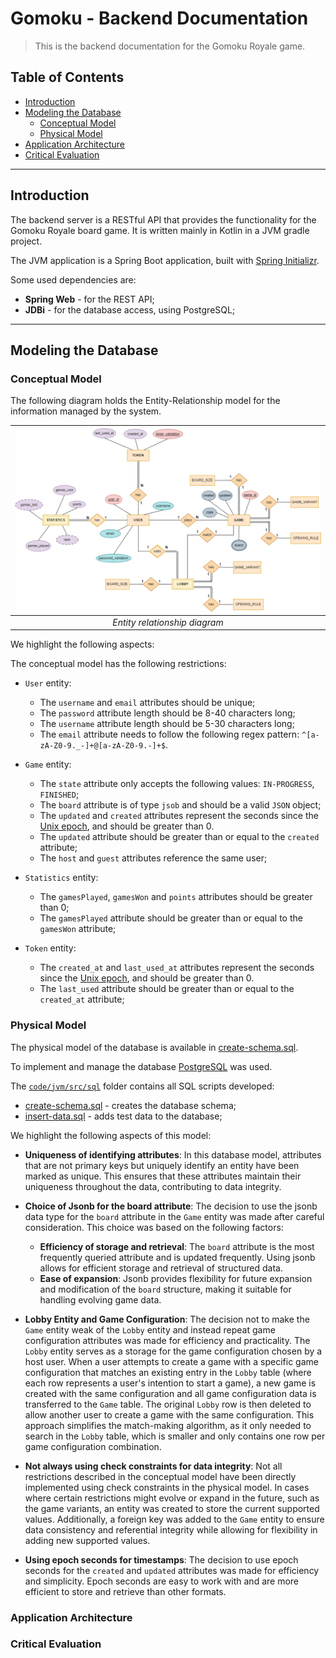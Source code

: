 # Gomoku - Backend Documentation

> This is the backend documentation for the Gomoku Royale game.

## Table of Contents

- [Introduction](#introduction)
- [Modeling the Database](#modeling-the-database)
    - [Conceptual Model](#conceptual-model)
    - [Physical Model](#physical-model)
- [Application Architecture](#application-architecture)
- [Critical Evaluation](#critical-evaluation)

---

## Introduction

The backend server is a RESTful API that provides the functionality for the Gomoku Royale board game.
It is written mainly in Kotlin in a JVM gradle project.

The JVM application is a Spring Boot application, built with [Spring Initializr](https://start.spring.io/).

Some used dependencies are:

- **Spring Web** - for the REST API;
- **JDBi** - for the database access, using PostgreSQL;

---

## Modeling the Database

### Conceptual Model

The following diagram holds the Entity-Relationship model for the information managed by the system.

| ![Entity Relationship Diagram](../../../docs/diagrams/gomoku-er-diagram.png) |
|:----------------------------------------------------------------------------:|
|                        *Entity relationship diagram*                         |

We highlight the following aspects:

The conceptual model has the following restrictions:

- `User` entity:
    - The `username` and `email` attributes should be unique;
    - The `password` attribute length should be 8-40 characters long;
    - The `username` attribute length should be 5-30 characters long;
    - The `email` attribute needs to follow the following regex pattern: `^[a-zA-Z0-9._-]+@[a-zA-Z0-9.-]+$`.

- `Game` entity:
    - The `state` attribute only accepts the following values: `IN-PROGRESS`, `FINISHED`;
    - The `board` attribute is of type `jsob` and should be a valid `JSON` object;
    - The `updated` and `created` attributes represent the seconds since the [Unix epoch](https://en.wikipedia.org/wiki/Unix_time), and should be greater than 0. 
    - The `updated` attribute should be greater than or equal to the `created` attribute;
    - The `host` and `guest` attributes reference the same user;
  
- `Statistics` entity:
    - The `gamesPlayed`, `gamesWon` and `points` attributes should be greater than 0;
    - The `gamesPlayed` attribute should be greater than or equal to the `gamesWon` attribute;

- `Token` entity:
    - The `created_at` and `last_used_at` attributes represent the seconds since the [Unix epoch](https://en.wikipedia.org/wiki/Unix_time), and should be greater than 0. 
    - The `last_used` attribute should be greater than or equal to the `created_at` attribute;

### Physical Model

The physical model of the database is available in [create-schema.sql](../src/sql/create-schema.sql).

To implement and manage the database [PostgreSQL](https://www.postgresql.org/) was used.

The [`code/jvm/src/sql`](../src/sql) folder contains all SQL scripts developed:

- [create-schema.sql](../src/sql/create-schema.sql) - creates the database schema;
- [insert-data.sql](../src/sql/insert-test-data.sql) - adds test data to the database;

We highlight the following aspects of this model:

- **Uniqueness of identifying attributes**: In this database model, attributes that are not primary keys but uniquely
  identify an entity have been marked as unique. This ensures that these attributes maintain their uniqueness throughout
  the data, contributing to data integrity.

- **Choice of Jsonb for the board attribute**: The decision to use the jsonb data type for the `board` attribute in
  the `Game` entity was made after careful consideration. This choice was based on the following factors:
    - **Efficiency of storage and retrieval**: The `board` attribute is the most frequently queried attribute and is
      updated frequently. Using jsonb allows for efficient storage and retrieval of structured data.
    - **Ease of expansion**: Jsonb provides flexibility for future expansion and modification of the `board` structure,
      making it suitable for handling evolving game data.

- **Lobby Entity and Game Configuration**: The decision not to make the `Game` entity weak of the `Lobby` entity and
  instead repeat game configuration attributes was made for efficiency and practicality. The `Lobby` entity serves as a
  storage for the game configuration chosen by a host user. When a user attempts to create a game with a specific game
  configuration that matches an existing entry in the `Lobby` table (where each row represents a user's intention to
  start a game), a new game is created with the same configuration and all game configuration data is transferred to
  the `Game` table. The original `Lobby` row is then deleted to allow another user to create a game with the same
  configuration. This approach simplifies the match-making algorithm, as it only needed to search in the `Lobby` table,
  which is smaller and only contains one row per game configuration combination.

- **Not always using check constraints for data integrity**: Not all restrictions described in the conceptual model have
  been directly implemented using check constraints in the physical model. In cases where certain restrictions might
  evolve or expand in the future, such as the game variants, an entity was created to store the current supported
  values. Additionally, a foreign key was added to the `Game` entity to ensure data consistency and referential
  integrity while allowing for flexibility in adding new supported values.

- **Using epoch seconds for timestamps**: The decision to use epoch seconds for the `created` and `updated` attributes
  was made for efficiency and simplicity. Epoch seconds are easy to work with and are more efficient to store and
  retrieve than other formats.

### Application Architecture

### Critical Evaluation